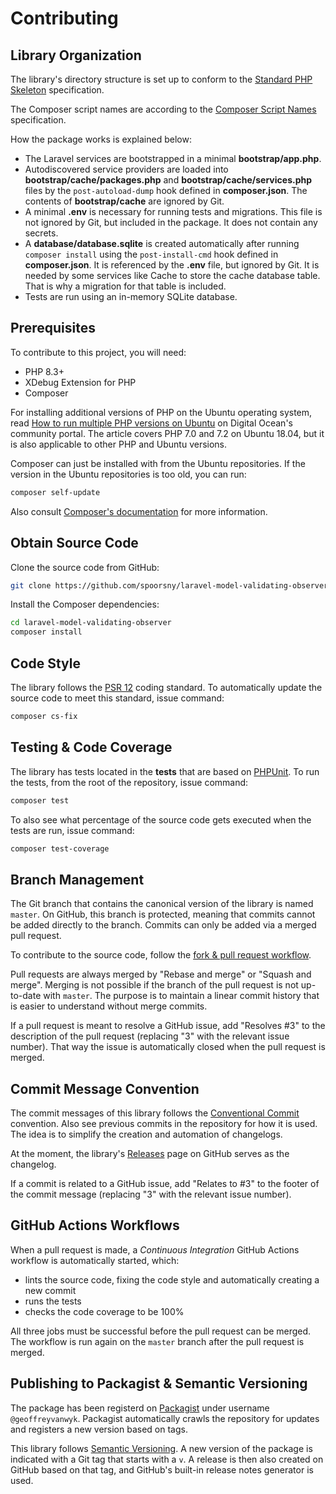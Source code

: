 # Contributing

## Library Organization

The library's directory structure is set up to conform to the
[Standard PHP Skeleton][standard-php-skeleton] specification.

The Composer script names are according to the
[Composer Script Names][composer-script-names] specification.

How the package works is explained below:

-   The Laravel services are bootstrapped in a minimal **bootstrap/app.php**.
-   Autodiscovered service providers are loaded into
    **bootstrap/cache/packages.php** and **bootstrap/cache/services.php** files by
    the `post-autoload-dump` hook defined in **composer.json**. The contents of
    **bootstrap/cache** are ignored by Git.
-   A minimal **.env** is necessary for running tests and migrations. This file
    is not ignored by Git, but included in the package. It does not contain any secrets.
-   A **database/database.sqlite** is created automatically after running
    `composer install` using the `post-install-cmd` hook defined in
    **composer.json**. It is referenced by the **.env** file, but ignored by
    Git. It is needed by some services like Cache to store the cache database
    table. That is why a migration for that table is included.
-   Tests are run using an in-memory SQLite database.

## Prerequisites

To contribute to this project, you will need:

-   PHP 8.3+
-   XDebug Extension for PHP
-   Composer

For installing additional versions of PHP on the Ubuntu operating system, read
[How to run multiple PHP versions on Ubuntu][multiple-php] on Digital Ocean's community
portal. The article covers PHP 7.0 and 7.2 on Ubuntu 18.04, but it is also
applicable to other PHP and Ubuntu versions.

Composer can just be installed with from the Ubuntu repositories. If the version
in the Ubuntu repositories is too old, you can run:

```bash
composer self-update
```

Also consult [Composer's documentation][composer] for more information.

## Obtain Source Code

Clone the source code from GitHub:

```bash
git clone https://github.com/spoorsny/laravel-model-validating-observer
```

Install the Composer dependencies:

```bash
cd laravel-model-validating-observer
composer install
```

## Code Style

The library follows the [PSR 12][psr12] coding standard. To automatically update the
source code to meet this standard, issue command:

```bash
composer cs-fix
```

## Testing & Code Coverage

The library has tests located in the **tests** that are based on [PHPUnit][phpunit]. To
run the tests, from the root of the repository, issue command:

```bash
composer test
```

To also see what percentage of the source code gets executed when the tests are
run, issue command:

```bash
composer test-coverage
```

## Branch Management

The Git branch that contains the canonical version of the library is named
`master`. On GitHub, this branch is protected, meaning that commits cannot be
added directly to the branch. Commits can only be added via a merged pull
request.

To contribute to the source code, follow the [fork & pull request workflow][fork].

Pull requests are always merged by "Rebase and merge" or "Squash and merge".
Merging is not possible if the branch of the pull request is not up-to-date
with `master`. The purpose is to maintain a linear commit history that is
easier to understand without merge commits.

If a pull request is meant to resolve a GitHub issue, add "Resolves #3" to the
description of the pull request (replacing "3" with the relevant issue number).
That way the issue is automatically closed when the pull request is merged.

## Commit Message Convention

The commit messages of this library follows the [Conventional Commit][convcom]
convention. Also see previous commits in the repository for how it is used. The
idea is to simplify the creation and automation of changelogs.

At the moment, the library's [Releases][releases] page on GitHub serves as the
changelog.

If a commit is related to a GitHub issue, add "Relates to #3" to the footer of
the commit message (replacing "3" with the relevant issue number).

## GitHub Actions Workflows

When a pull request is made, a _Continuous Integration_ GitHub Actions workflow
is automatically started, which:

-   lints the source code, fixing the code style and automatically creating a new commit
-   runs the tests
-   checks the code coverage to be 100%

All three jobs must be successful before the pull request can be merged. The
workflow is run again on the `master` branch after the pull request is merged.

## Publishing to Packagist & Semantic Versioning

The package has been registerd on [Packagist][pack] under username `@geoffreyvanwyk`.
Packagist automatically crawls the repository for updates and registers a new
version based on tags.

This library follows [Semantic Versioning][semver]. A new version of the package is
indicated with a Git tag that starts with a `v`. A release is then also created
on GitHub based on that tag, and GitHub's built-in release notes generator is
used.

[multiple-php]: https://www.digitalocean.com/community/tutorials/how-to-run-multiple-php-versions-on-one-server-using-apache-and-php-fpm-on-ubuntu-18-04
[composer]: https://getcomposer.org
[phpunit]: https://phpunit.de
[standard-php-skeleton]: https://github.com/php-pds/skeleton
[composer-script-names]: https://github.com/php-pds/composer-script-names/tree/1.0.0
[psr12]: https://www.php-fig.org/psr/psr-12/
[pack]: https://packagist.org/spoorsny/south-african-id
[semver]: https://semver.org
[fork]: https://www.atlassian.com/git/tutorials/comparing-workflows/forking-workflow
[convcom]: https://www.conventionalcommits.org/en/v1.0.0/
[releases]: https://github.com/spoorsny/php-south-african-id/releases
